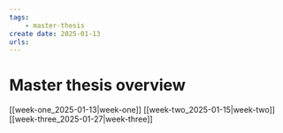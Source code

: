 ```yaml
---
tags:
    - master-thesis
create date: 2025-01-13
urls:
---
```


# Master thesis overview

[[week-one_2025-01-13|week-one]]
[[week-two_2025-01-15|week-two]]
[[week-three_2025-01-27|week-three]]


